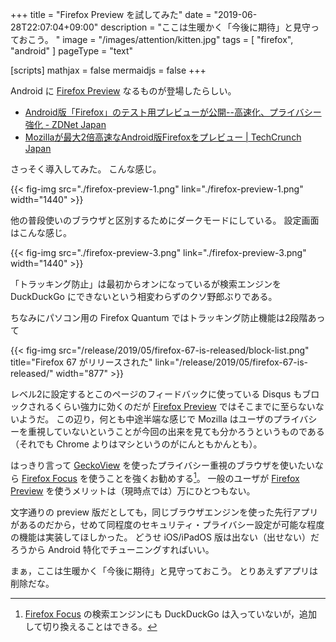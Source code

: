 +++
title = "Firefox Preview を試してみた"
date =  "2019-06-28T22:07:04+09:00"
description = "ここは生暖かく「今後に期待」と見守っておこう。 "
image = "/images/attention/kitten.jpg"
tags = [ "firefox", "android" ]
pageType = "text"

[scripts]
  mathjax = false
  mermaidjs = false
+++

Android に [Firefox Preview] なるものが登場したらしい。

- [Android版「Firefox」のテスト用プレビューが公開--高速化、プライバシー強化 - ZDNet Japan](https://japan.zdnet.com/article/35139189/)
- [Mozillaが最大2倍高速なAndroid版Firefoxをプレビュー  |  TechCrunch Japan](https://techcrunch.com/2019/06/27/mozilla-previews-a-redesigned-and-faster-firefox-for-android/)

さっそく導入してみた。
こんな感じ。

{{< fig-img src="./firefox-preview-1.png" link="./firefox-preview-1.png" width="1440" >}}

他の普段使いのブラウザと区別するためにダークモードにしている。
設定画面はこんな感じ。

{{< fig-img src="./firefox-preview-3.png" link="./firefox-preview-3.png" width="1440" >}}

「トラッキング防止」は最初からオンになっているが検索エンジンを DuckDuckGo にできないという相変わらずのクソ野郎ぶりである。

ちなみにパソコン用の Firefox Quantum ではトラッキング防止機能は2段階あって

{{< fig-img src="/release/2019/05/firefox-67-is-released/block-list.png" title="Firefox 67 がリリースされた" link="/release/2019/05/firefox-67-is-released/" width="877" >}}

レベル2に設定するとこのページのフィードバックに使っている Disqus もブロックされるくらい強力に効くのだが [Firefox Preview] ではそこまでに至らないないようだ。
この辺り，何とも中途半端な感じで Mozilla はユーザのプライバシーを重視していないということが今回の出来を見ても分かろうというものである（それでも Chrome よりはマシというのがにんともかんとも）。

はっきり言って [GeckoView] を使ったプライバシー重視のブラウザを使いたいなら [Firefox Focus] を使うことを強くお勧めする[^ddg1]。
一般のユーザが [Firefox Preview] を使うメリットは（現時点では）万にひとつもない。

文字通りの preview 版だとしても，同じブラウザエンジンを使った先行アプリがあるのだから，せめて同程度のセキュリティ・プライバシー設定が可能な程度の機能は実装してほしかった。
どうせ iOS/iPadOS 版は出ない（出せない）だろうから Android 特化でチューニングすればいい。

[^ddg1]: [Firefox Focus] の検索エンジンにも DuckDuckGo は入っていないが，追加して切り換えることはできる。

まぁ，ここは生暖かく「今後に期待」と見守っておこう。
とりあえずアプリは削除だな。

[Firefox Preview]: https://play.google.com/store/apps/details?id=org.mozilla.fenix "Firefox Preview - Google Play"
[GeckoView]: https://wiki.mozilla.org/Mobile/GeckoView "Mobile/GeckoView - MozillaWiki"
[Firefox Focus]: https://play.google.com/store/apps/details?id=org.mozilla.focus

